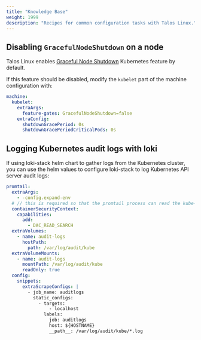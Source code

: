 ```yaml
---
title: "Knowledge Base"
weight: 1999
description: "Recipes for common configuration tasks with Talos Linux."
---
```


## Disabling `GracefulNodeShutdown` on a node

Talos Linux enables [Graceful Node Shutdown](https://kubernetes.io/docs/concepts/architecture/nodes/#graceful-node-shutdown) Kubernetes feature by default.

If this feature should be disabled, modify the `kubelet` part of the machine configuration with:

```yaml
machine:
  kubelet:
    extraArgs:
      feature-gates: GracefulNodeShutdown=false
    extraConfig:
      shutdownGracePeriod: 0s
      shutdownGracePeriodCriticalPods: 0s
```

## Logging Kubernetes audit logs with loki

If using loki-stack helm chart to gather logs from the Kubernetes cluster, you can use the helm values to configure loki-stack to log Kubernetes API server audit logs:

```yaml
promtail:
  extraArgs:
    - -config.expand-env
  # // this is required so that the promtail process can read the kube-apiserver audit logs written as `nobody` user
  containerSecurityContext:
    capabilities:
      add:
        - DAC_READ_SEARCH
  extraVolumes:
    - name: audit-logs
      hostPath:
        path: /var/log/audit/kube
  extraVolumeMounts:
    - name: audit-logs
      mountPath: /var/log/audit/kube
      readOnly: true
  config:
    snippets:
      extraScrapeConfigs: |
        - job_name: auditlogs
          static_configs:
            - targets:
                - localhost
              labels:
                job: auditlogs
                host: ${HOSTNAME}
                __path__: /var/log/audit/kube/*.log
```
